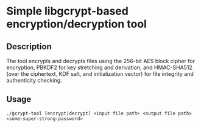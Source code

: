 # Simple libgcrypt-based encryption/decryption tool

## Description

The tool encrypts and decrypts files using the 256-bit AES block cipher for encryption, PBKDF2 for key stretching and derivation, and HMAC-SHA512 (over the ciphertext, KDF salt, and initialization vector) for file integrity and authenticity checking.

## Usage

```
./gcrypt-tool [encrypt|decrypt] <input file path> <output file path> <some-super-strong-password>
```

